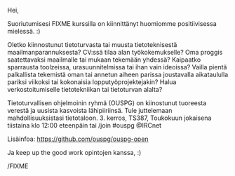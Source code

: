 Hei,

Suoriutumisesi FIXME kurssilla on kiinnittänyt
huomiomme positiivisessa mielessä. :)

Oletko kiinnostunut tietoturvasta tai muusta tietoteknisestä
maailmanparannuksesta? CV:ssä tilaa alan työkokemukselle? Oma proggis
saatettavaksi maailmalle tai mukaan tekemään yhdessä? Kaipaatko sparrausta
toolzeissa, urasuunnitelmissa tai ihan vain ideoissa? Vailla pientä palkallista
tekemistä oman tai annetun aiheen parissa joustavalla aikataululla pariksi
viikoksi tai kokonaisia lopputyöprojektejakin? Halua verkostoitumiselle
tietotekniikan tai tietoturvan alalta?

Tietoturvallisen ohjelmoinin ryhmä (OUSPG) on kiinostunut tuoreesta verestä ja
uusista kasvoista lähipiiriinsä. Tule juttelemaan mahdollisuuksistasi
tietotaloon. 3. kerros, TS387, Toukokuun jokaisena tiistaina klo 12:00
eteenpäin tai /join #ouspg @IRCnet

Lisäinfoa: https://github.com/ouspg/ouspg-open

Ja keep up the good work opintojen kanssa, :)

/FIXME
